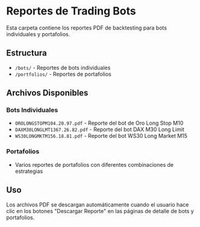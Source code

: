 # Reportes de Trading Bots

Esta carpeta contiene los reportes PDF de backtesting para bots individuales y portafolios.

## Estructura

- `/bots/` - Reportes de bots individuales
- `/portfolios/` - Reportes de portafolios

## Archivos Disponibles

### Bots Individuales
- `OROLONGSTOPM104.20.97.pdf` - Reporte del bot de Oro Long Stop M10
- `DAXM30LONGLMT1367.26.82.pdf` - Reporte del bot DAX M30 Long Limit
- `WS30LONGMKTM156.18.81.pdf` - Reporte del bot WS30 Long Market M15

### Portafolios
- Varios reportes de portafolios con diferentes combinaciones de estrategias

## Uso

Los archivos PDF se descargan automáticamente cuando el usuario hace clic en los botones "Descargar Reporte" en las páginas de detalle de bots y portafolios.

